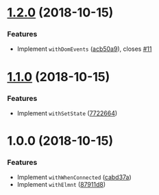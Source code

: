# [1.2.0](https://github.com/leofavre/elmnt/compare/v1.1.0...v1.2.0) (2018-10-15)


### Features

* Implement `withDomEvents` ([acb50a9](https://github.com/leofavre/elmnt/commit/acb50a9)), closes [#11](https://github.com/leofavre/elmnt/issues/11)

# [1.1.0](https://github.com/leofavre/elmnt/compare/v1.0.0...v1.1.0) (2018-10-15)


### Features

* Implement `withSetState` ([7722664](https://github.com/leofavre/elmnt/commit/7722664))

# 1.0.0 (2018-10-15)


### Features

* Implement `withWhenConnected` ([cabd37a](https://github.com/leofavre/elmnt/commit/cabd37a))
* Implement `withElmnt` ([87911d8](https://github.com/leofavre/elmnt/commit/87911d8))
